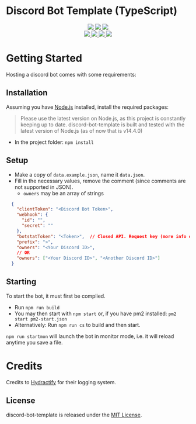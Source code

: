 # Discord Bot Template (TypeScript)

<div>
	<p align="center">
		<a href="https://github.com/TMUniversal/discord-bot-template/blob/stable/package.json#L3">
			<img src="https://img.shields.io/badge/discord--bot--template-v0.1.1-c4c4c4.svg?style=flat" />
		</a>
		<a href="https://tmuniversal.eu/discord">
			<img src="https://img.shields.io/discord/727551682090762280.svg?style=flat&logo=discord">
		</a>
		<a href="https://tmuniversal.eu/redirect/patreon">
			<img src="https://img.shields.io/badge/Patreon-support_me-fa6956.svg?style=flat&logo=patreon" />
		</a>
		<br />
		<a href="https://github.com/TMUniversal/discord-bot-template/actions">
			<img src="https://github.com/TMUniversal/discord-bot-template/workflows/Test/badge.svg" />
		</a>
		<a href="https://github.com/TMUniversal/discord-bot-template/issues">
			<img src="https://img.shields.io/github/issues/TMUniversal/discord-bot-template.svg?style=flat">
		</a>
		<a href="https://github.com/TMUniversal/discord-bot-template/graphs/contributors">
			<img src="https://img.shields.io/github/contributors/TMUniversal/discord-bot-template.svg?style=flat">
		</a>
		<a href="https://github.com/TMUniversal/discord-bot-template/blob/stable/LICENSE.md">
			<img src="https://img.shields.io/github/license/TMUniversal/discord-bot-template.svg?style=flat">
		</a>
	</p>
</div>

# Getting Started

Hosting a discord bot comes with some requirements:

## Installation

Assuming you have [Node.js](https://nodejs.org/en/download/current/) installed, install the required packages:
> Please use the latest version on Node.js, as this project is constantly keeping up to date.
> discord-bot-template is built and tested with the latest version of Node.js (as of now that is v14.4.0)

- In the project folder: `npm install`

## Setup

- Make a copy of `data.example.json`, name it `data.json`.
- Fill in the necessary values, remove the comment (since comments are not supported in JSON).
  - `owners` may be an array of strings


```JSON
  {
    "clientToken": "<Discord Bot Token>",
    "webhook": {
      "id": "",
      "secret": ""
    },
    "botstatToken": "<Token>",  // Closed API. Request key (more info on website) or leave empty
    "prefix": ">",
    "owners": "<Your Discord ID>",
    // OR
    "owners": ["<Your Discord ID>", "<Another Discord ID>"]
  }
```

## Starting

To start the bot, it must first be complied.

- Run `npm run build`
- You may then start with `npm start` or, if you have pm2 installed: `pm2 start pm2-start.json`
- Alternatively: Run `npm run cs` to build and then start.

`npm run startmon` will launch the bot in monitor mode, i.e. it will reload anytime you save a file.

# Credits

Credits to [Hydractify](https://github.com/Hydractify/kanna_kobayashi) for their logging system.

## License

discord-bot-template is released under the [MIT License](LICENSE.md).
